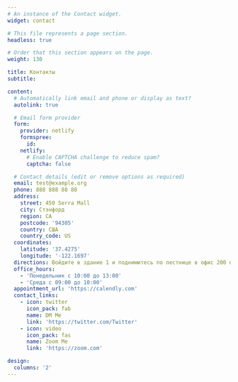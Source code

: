 ```yaml
---
# An instance of the Contact widget.
widget: contact

# This file represents a page section.
headless: true

# Order that this section appears on the page.
weight: 130

title: Контакты
subtitle:

content:
  # Automatically link email and phone or display as text?
  autolink: true

  # Email form provider
  form:
    provider: netlify
    formspree:
      id:
    netlify:
      # Enable CAPTCHA challenge to reduce spam?
      captcha: false

  # Contact details (edit or remove options as required)
  email: test@example.org
  phone: 888 888 88 88
  address:
    street: 450 Serra Mall
    city: Стэнфорд
    region: CA
    postcode: '94305'
    country: США
    country_code: US
  coordinates:
    latitude: '37.4275'
    longitude: '-122.1697'
  directions: Войдите в здание 1 и поднимитесь по лестнице в офис 200 на этаже 2
  office_hours:
    - 'Понедельник с 10:00 до 13:00'
    - 'Среда с 09:00 до 10:00'
  appointment_url: 'https://calendly.com'
  contact_links:
    - icon: twitter
      icon_pack: fab
      name: DM Me
      link: 'https://twitter.com/Twitter'
    - icon: video
      icon_pack: fas
      name: Zoom Me
      link: 'https://zoom.com'

design:
  columns: '2'
---
```

